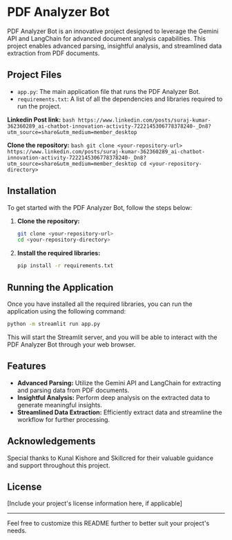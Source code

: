 # PDF Analyzer Bot

PDF Analyzer Bot is an innovative project designed to leverage the Gemini API and LangChain for advanced document analysis capabilities. This project enables advanced parsing, insightful analysis, and streamlined data extraction from PDF documents.

## Project Files

- `app.py`: The main application file that runs the PDF Analyzer Bot.
- `requirements.txt`: A list of all the dependencies and libraries required to run the project.

**Linkedin Post link:**
    ```bash
    https://www.linkedin.com/posts/suraj-kumar-362360289_ai-chatbot-innovation-activity-7222145306778378240-_Dn8?utm_source=share&utm_medium=member_desktop
    ```

 **Clone the repository:**
    ```bash
    git clone <your-repository-url>
    https://www.linkedin.com/posts/suraj-kumar-362360289_ai-chatbot-innovation-activity-7222145306778378240-_Dn8?utm_source=share&utm_medium=member_desktop
    cd <your-repository-directory>
    ```
## Installation

To get started with the PDF Analyzer Bot, follow the steps below:

1. **Clone the repository:**
    ```bash
    git clone <your-repository-url>
    cd <your-repository-directory>
    ```

2. **Install the required libraries:**
    ```bash
    pip install -r requirements.txt
    ```

## Running the Application

Once you have installed all the required libraries, you can run the application using the following command:

```bash
python -m streamlit run app.py
```

This will start the Streamlit server, and you will be able to interact with the PDF Analyzer Bot through your web browser.

## Features

- **Advanced Parsing:** Utilize the Gemini API and LangChain for extracting and parsing data from PDF documents.
- **Insightful Analysis:** Perform deep analysis on the extracted data to generate meaningful insights.
- **Streamlined Data Extraction:** Efficiently extract data and streamline the workflow for further processing.

## Acknowledgements

Special thanks to Kunal Kishore and Skillcred for their valuable guidance and support throughout this project.

## License

[Include your project's license information here, if applicable]

---

Feel free to customize this README further to better suit your project's needs.
